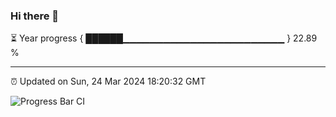 ### Hi there 👋

⏳ Year progress { ██████▁▁▁▁▁▁▁▁▁▁▁▁▁▁▁▁▁▁▁▁▁▁▁▁ } 22.89 %

---

⏰ Updated on Sun, 24 Mar 2024 18:20:32 GMT

![Progress Bar CI](https://github.com/liununu/liununu/workflows/Progress%20Bar%20CI/badge.svg)
